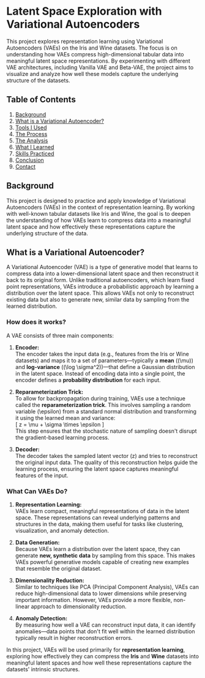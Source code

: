 # Latent Space Exploration with Variational Autoencoders
This project explores representation learning using Variational Autoencoders (VAEs) on the Iris and Wine datasets. The focus is on understanding how VAEs compress high-dimensional tabular data into meaningful latent space representations. By experimenting with different VAE architectures, including Vanilla VAE and Beta-VAE, the project aims to visualize and analyze how well these models capture the underlying structure of the datasets.

## Table of Contents

1. [Background](#background)
2. [What is a Variational Autoencoder?](#what-is-a-variational-autoencoder?)
4. [Tools I Used](#tools-i-used)
5. [The Process](#the-process)
6. [The Analysis](#the-analysis)
7. [What I Learned](#what-i-learned)
8. [Skills Practiced](#skills-practiced)
9. [Conclusion](#conclusion)
10. [Contact](#contact)

## Background

This project is designed to practice and apply knowledge of Variational Autoencoders (VAEs) in the context of representation learning. By working with well-known tabular datasets like Iris and Wine, the goal is to deepen the understanding of how VAEs learn to compress data into a meaningful latent space and how effectively these representations capture the underlying structure of the data.

## What is a Variational Autoencoder?

A Variational Autoencoder (VAE) is a type of generative model that learns to compress data into a lower-dimensional latent space and then reconstruct it back to its original form. Unlike traditional autoencoders, which learn fixed point representations, VAEs introduce a probabilistic approach by learning a distribution over the latent space. This allows VAEs not only to reconstruct existing data but also to generate new, similar data by sampling from the learned distribution.

### How does it works?

A VAE consists of three main components:

1. **Encoder:**  
   The encoder takes the input data (e.g., features from the Iris or Wine datasets) and maps it to a set of parameters—typically a **mean** (\(\mu\)) and **log-variance** (\(\log \sigma^2\))—that define a Gaussian distribution in the latent space. Instead of encoding data into a single point, the encoder defines a **probability distribution** for each input.

2. **Reparameterization Trick:**  
   To allow for backpropagation during training, VAEs use a technique called the **reparameterization trick**. This involves sampling a random variable \(\epsilon\) from a standard normal distribution and transforming it using the learned mean and variance:  
   \[
   z = \mu + \sigma \times \epsilon
   \]  
   This step ensures that the stochastic nature of sampling doesn't disrupt the gradient-based learning process.

3. **Decoder:**  
   The decoder takes the sampled latent vector \(z\) and tries to reconstruct the original input data. The quality of this reconstruction helps guide the learning process, ensuring the latent space captures meaningful features of the input.

### What Can VAEs Do?

1. **Representation Learning:**  
   VAEs learn compact, meaningful representations of data in the latent space. These representations can reveal underlying patterns and structures in the data, making them useful for tasks like clustering, visualization, and anomaly detection.

2. **Data Generation:**  
   Because VAEs learn a distribution over the latent space, they can generate **new, synthetic data** by sampling from this space. This makes VAEs powerful generative models capable of creating new examples that resemble the original dataset.

3. **Dimensionality Reduction:**  
   Similar to techniques like PCA (Principal Component Analysis), VAEs can reduce high-dimensional data to lower dimensions while preserving important information. However, VAEs provide a more flexible, non-linear approach to dimensionality reduction.

4. **Anomaly Detection:**  
   By measuring how well a VAE can reconstruct input data, it can identify anomalies—data points that don't fit well within the learned distribution typically result in higher reconstruction errors.

In this project, VAEs will be used primarily for **representation learning**, exploring how effectively they can compress the **Iris** and **Wine** datasets into meaningful latent spaces and how well these representations capture the datasets' intrinsic structures.

